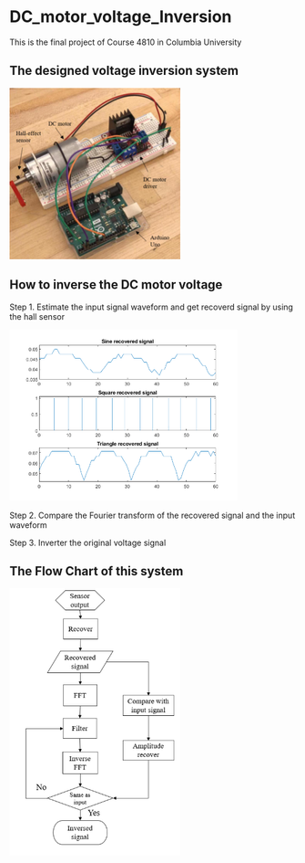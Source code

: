# DC_motor_voltage_Inversion
This is the final project of Course 4810 in Columbia University

## The designed voltage inversion system
<p align="left">
  <img src="https://github.com/Qincheng-Sheng/DC_motor_voltage_Inversion/blob/main/Picture/System.png" width="300" title="System">
</p>

## How to inverse the DC motor voltage

Step 1. Estimate the input signal waveform and get recoverd signal by using the hall sensor

<p align="left">
  <img src="https://github.com/Qincheng-Sheng/DC_motor_voltage_Inversion/blob/main/Picture/recover_signal.png" width="400" title="System">
</p>

Step 2. Compare the Fourier transform of the recovered signal and the input waveform



Step 3.	Inverter the original voltage signal

## The Flow Chart of this system

<p align="left">
  <img src="https://github.com/Qincheng-Sheng/DC_motor_voltage_Inversion/blob/main/Picture/Flow_chart.png" width="300" title="System">
</p>
